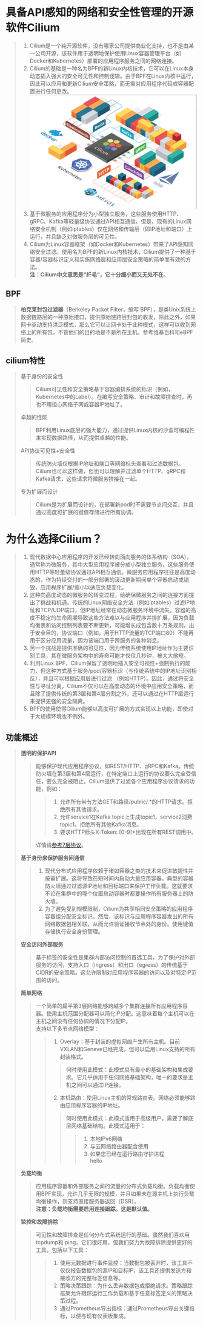 # 具备API感知的网络和安全性管理的开源软件Cilium
> 1. Cilium是一个纯开源软件，没有哪家公司提供商业化支持，也不是由某一公司开源，该软件用于透明地保护使用Linux容器管理平台（如Docker和Kubernetes）部署的应用程序服务之间的网络连接。   
> 2. Cilium的基础是一种名为BPF的新Linux内核技术，它可以在Linux本身动态插入强大的安全可见性和控制逻辑。由于BPF在Linux内核中运行，因此可以应用和更新Cilium安全策略，而无需对应用程序代码或容器配置进行任何更改。   
![cilium](./images/cilium.png)   
> 3. 基于微服务的应用程序分为小型独立服务，这些服务使用HTTP、gRPC、Kafka等轻量级协议通过API相互通信。但是，现有的Linux网络安全机制（例如iptables）仅在网络和传输层（即IP地址和端口）上运行，并且缺乏对微服务层的可见性。   
> 4. Cilium为Linux容器框架（如Docker和Kubernetes）带来了API感知网络安全过滤。使用名为BPF的新Linux内核技术，Cilium提供了一种基于容器/容器标识定义和实施网络层和应用层安全策略的简单而有效的方法。   
> **注：Cilium中文意思是“纤毛“，它十分细小而又无处不在**。   

## BPF
> **柏克莱封包过滤器**（Berkeley Packet Filter，缩写 BPF），是类Unix系统上数据链路层的一种原始接口，提供原始链路层封包的收发，除此之外，如果网卡驱动支持洪泛模式，那么它可以让网卡处于此种模式，这样可以收到网络上的所有包，不管他们的目的地是不是所在主机。参考维基百科和eBPF简史。

## cilium特性
> 基于身份的安全性   
> > Cilium可见性和安全策略基于容器编排系统的标识（例如，Kubernetes中的Label）。在编写安全策略、审计和故障排查时，再也不用担心网络子网或容器IP地址了。   
> >
> 卓越的性能   
> > BPF利用Linux底层的强大能力，通过提供Linux内核的沙盒可编程性来实现数据路径，从而提供卓越的性能。   
> >
> API协议可见性+安全性   
> > 传统防火墙仅根据IP地址和端口等网络标头查看和过滤数据包。Cilium也可以这样做，但也可以理解并过滤单个HTTP、gRPC和Kafka请求，这些请求将微服务拼接在一起。   
> >
> 专为扩展而设计   
> > Cilium是为扩展而设计的，在部署新pod时不需要节点间交互，并且通过高度可扩展的键值存储进行所有协调。   

# 为什么选择Cilium？
> 1. 现代数据中心应用程序的开发已经转向面向服务的体系结构（SOA），通常称为微服务，其中大型应用程序被分成小型独立服务，这些服务使用HTTP等轻量级协议通过API相互通信。微服务应用程序往往是高度动态的，作为持续交付的一部分部署的滚动更新期间单个容器启动或销毁，应用程序扩展/缩小以适应负载变化。   
> 2. 这种向高度动态的微服务的转变过程，给确保微服务之间的连接方面提出了挑战和机遇。传统的Linux网络安全方法（例如iptables）过滤IP地址和TCP/UDP端口，但IP地址经常在动态微服务环境中流失。容器的高度不稳定的生命周期导致这些方法难以与应用程序并排扩展，因为负载均衡表和访问控制列表要不断更新，可能增长成包含数十万条规则。出于安全目的，协议端口（例如，用于HTTP流量的TCP端口80）不能再用于区分应用流量，因为该端口用于跨服务的各种消息。   
> 3. 另一个挑战是提供准确的可见性，因为传统系统使用IP地址作为主要识别工具，其在微服务架构中的寿命可能才仅仅几秒钟，被大大缩短。   
> 4. 利用Linux BPF，Cilium保留了透明地插入安全可视性+强制执行的能力，但这种方式基于服务/pod/容器标识（与传统系统中的IP地址识别相反），并且可以根据应用层进行过滤 （例如HTTP）。因此，通过将安全性与寻址分离，Cilium不仅可以在高度动态的环境中应用安全策略，而且除了提供传统的第3层和第4层分割之外，还可以通过在HTTP层运行来提供更强的安全隔离。   
> 5. BPF的使用使得Cilium能够以高度可扩展的方式实现以上功能，即使对于大规模环境也不例外。   

## 功能概述
> **透明的保护API**   
> > 能够保护现代应用程序协议，如REST/HTTP、gRPC和Kafka。传统防火墙在第3层和第4层运行，在特定端口上运行的协议要么完全受信任，要么完全被阻止。Cilium提供了过滤各个应用程序协议请求的功能，例如：   
> >> 1. 允许所有带有方法GET和路径/public/.*的HTTP请求。拒绝所有其他请求。   
> >> 2. 允许service1在Kafka topic上生成topic1，service2消费topic1。拒绝所有其他Kafka消息。   
> >> 3. 要求HTTP标头X-Token: [0-9]+出现在所有REST调用中。   
> >
> > 详情请[参考7层协议](http://docs.cilium.io/en/stable/policy/#layer-7)。
> >
> **基于身份来保护服务间通信**   
> > 1. 现代分布式应用程序依赖于诸如容器之类的技术来促进敏捷性并按需扩展。这将导致在短时间内启动大量应用容器。典型的容器防火墙通过过滤源IP地址和目标端口来保护工作负载。这就要求不论在集群中的哪个位置启动容器时都要操作所有服务器上的防火墙。   
> > 2. 为了避免受到规模限制，Cilium为共享相同安全策略的应用程序容器组分配安全标识。然后，该标识与应用程序容器发出的所有网络数据包相关联，从而允许验证接收节点处的身份。使用键值存储执行安全身份管理。   
> >
> **安全访问外部服务**   
> > 基于标签的安全性是集群内部访问控制的首选工具。为了保护对外部服务的访问，支持入口（ingress）和出口（egress）的传统基于CIDR的安全策略。这允许限制对应用程序容器的访问以及对特定IP范围的访问。   
> >
> **简单网络**   
> > 一个简单的扁平第3层网络能够跨越多个集群连接所有应用程序容器。使用主机范围分配器可以简化IP分配。这意味着每个主机可以在主机之间没有任何协调的情况下分配IP。   
> > 支持以下多节点网络模型：   
> >> 1. Overlay：基于封装的虚拟网络产生所有主机。目前VXLAN和Geneve已经完成，但可以启用Linux支持的所有封装格式。
> >>> 何时使用此模式：此模式具有最小的基础架构和集成要求。它几乎适用于任何网络基础架构，唯一的要求是主机之间可以通过IP连接。
> >>
> >> 2. 本机路由：使用Linux主机的常规路由表。网络必须能够路由应用程序容器的IP地址。   
> >>> 何时使用此模式：此模式适用于高级用户，需要了解底层网络基础结构。此模式适用于：   
> >>>> 1. 本地IPv6网络   
> >>>> 2. 与云网络路由器配合使用   
> >>>> 3. 如果您已经在运行路由守护进程   
> >> hello
> >
> **负载均衡**   
> > 应用程序容器和外部服务之间的流量的分布式负载均衡。负载均衡使用BPF实现，允许几乎无限的规模，并且如果未在源主机上执行负载均衡操作，则支持直接服务器返回（DSR）。   
> > **注意：负载均衡需要启用连接跟踪。这是默认值。**   
> >
> **监控和故障排除**   
> > 可见性和故障排查是任何分布式系统运行的基础。虽然我们喜欢用tcpdump和 ping，它们很好用，但我们努力为故障排除提供更好的工具。包括以下工具：   
> >> 1. 使用元数据进行事件监控：当数据包被丢弃时，该工具不仅仅报告数据包的源IP和目标IP，该工具还提供发送方和接收方的完整标签信息等。   
> >> 2. 策略决策跟踪：为什么丢弃数据包或拒绝请求。策略跟踪框架允许跟踪运行工作负载和基于任意标签定义的策略决策过程。   
> >> 3. 通过Prometheus导出指标：通过Prometheus导出关键指标，以便与现有仪表板集成。   
> 














